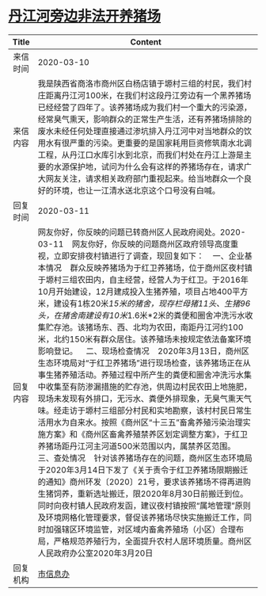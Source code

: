 # <a href="http://www.shangluo.gov.cn/zmhd/ldxxxx.jsp?urltype=leadermail.LeaderMailContentUrl&wbtreeid=1112&leadermailid=5725">丹江河旁边非法开养猪场</a>
| Title |                                                                                                                                                                                                                                                                                                                                                                                                        Content                                                                                                                                                                                                                                                                                                                                                                                                         |
|:-----:|------------------------------------------------------------------------------------------------------------------------------------------------------------------------------------------------------------------------------------------------------------------------------------------------------------------------------------------------------------------------------------------------------------------------------------------------------------------------------------------------------------------------------------------------------------------------------------------------------------------------------------------------------------------------------------------------------------------------------------------------------------------------------------------------------------------------|
| 来信时间  | 2020-03-10                                                                                                                                                                                                                                                                                                                                                                                                                                                                                                                                                                                                                                                                                                                                                                                                             |
| 来信内容  | 我是陕西省商洛市商州区白杨店镇于塬村三组的村民，我们村庄距离丹江河100米，在我们村这段丹江旁边有一个黑养猪场已经经营了四年了。该养猪场成为我们村一个重大的污染源，经常臭气熏天，影响群众的正常生产生活，还有养猪场排除的废水未经任何处理直接通过渗坑排入丹江河中对当地群众的饮用水有很严重的污染。更重要的是国家耗用巨资修筑南水北调工程，从丹江口水库引水到北京，而我们村处在丹江上游是主要的水源保护地，试问为什么会有这样的养猪场存在，请求广大网友关注，请求相关政府部门重视起来。给当地群众一个良好的环境，也让一江清水送北京这个口号没有白喊。                                                                                                                                                                                                                                                                                                                                                                                                                                                                                                                                            |
| 回复时间  | 2020-03-11                                                                                                                                                                                                                                                                                                                                                                                                                                                                                                                                                                                                                                                                                                                                                                                                             |
| 回复内容  | 网友你好，你反映的问题已转商州区人民政府阅处。2020-03-11    网友你好，你反映的问题商州区政府领导高度重视，立即安排夜村镇进行了调查，现回复如下：    一、企业基本情况    群众反映养猪场为于红卫养猪场，位于商州区夜村镇于塬村三组农田内，自主经营，经营人为于红卫。于2016年10月开始建设，12月建成投入生猪养殖，项目占地400平方米，建设有1栋20米*15米的猪舍，现存栏母猪11头、生猪96头，在猪舍南建设有10米*1.6米*2米的粪便和圈舍冲洗污水收集贮存池。该猪场东、西、北均为农田，南距丹江河约100米，北约150米有群众居住。该养殖场未按规定依法备案环境影响登记。    二、现场检查情况    2020年3月13日，商州区生态环境局对“于红卫养猪场”进行现场检查，该养猪场正在从事生猪养殖活动。养殖过程中所产生的粪便和圈舍冲洗污水集中收集至有防渗漏措施的贮存池，供周边村民农田上地施肥，现场未发现有外排口，无污水、粪便外排现象，无臭气熏天气味。经走访于塬村三组部分村民和实地勘察，该村村民日常生活用水为自来水。按照《商州区“十三五”畜禽养殖污染治理实施方案》和《商州区畜禽养殖禁养区划定调整方案》，于红卫养猪场距丹江河主河道500米范围以内，属禁养区范围。    三、查处情况    针对该养猪场存在的问题，商州区生态环境局于2020年3月14日下发了《关于责令于红卫养猪场限期搬迁的通知》商州环发〔2020〕21号，要求该养猪场不得再进购生猪饲养，重新选址搬迁，限2020年8月30日前搬迁到位。同时向夜村镇人民政府发函，建议夜村镇按照“属地管理”原则及环境网格化管理要求，督促该养猪场尽快实施搬迁工作，同时加强辖区环境监管，对区域内畜禽养殖场（小区）合理布局，严格规范养殖行为，全面提升农村人居环境质量。商州区人民政府办公室2020年3月20日 |
| 回复机构  | <a href="../../categories/agencies/市信息办.md">市信息办</a>                                                                                                                                                                                                                                                                                                                                                                                                                                                                                                                                                                                                                                                                                                                                                                   |